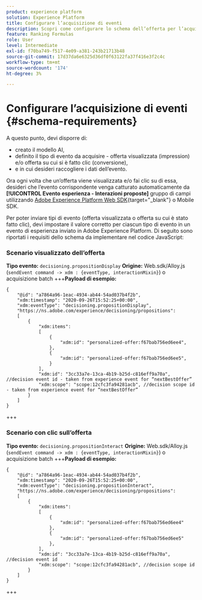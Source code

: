 ```yaml
---
product: experience platform
solution: Experience Platform
title: Configurare l’acquisizione di eventi
description: Scopri come configurare lo schema dell’offerta per l’acquisizione di eventi
feature: Ranking Formulas
role: User
level: Intermediate
exl-id: f70ba749-f517-4e09-a381-243b21713b48
source-git-commit: 17d37da6e6325d36df0f63122fa37f416e3f2c4c
workflow-type: tm+mt
source-wordcount: '174'
ht-degree: 3%

---
```


# Configurare l’acquisizione di eventi {#schema-requirements}

A questo punto, devi disporre di:

* creato il modello AI,
* definito il tipo di evento da acquisire - offerta visualizzata (impression) e/o offerta su cui si è fatto clic (conversione),
* e in cui desideri raccogliere i dati dell’evento.

Ora ogni volta che un’offerta viene visualizzata e/o fai clic su di essa, desideri che l’evento corrispondente venga catturato automaticamente da **[!UICONTROL Evento esperienza - Interazioni proposte]** gruppo di campi utilizzando [Adobe Experience Platform Web SDK](https://experienceleague.adobe.com/docs/experience-platform/edge/web-sdk-faq.html#what-is-adobe-experience-platform-web-sdk%3F){target=&quot;_blank&quot;} o Mobile SDK.

Per poter inviare tipi di evento (offerta visualizzata o offerta su cui è stato fatto clic), devi impostare il valore corretto per ciascun tipo di evento in un evento di esperienza inviato in Adobe Experience Platform. Di seguito sono riportati i requisiti dello schema da implementare nel codice JavaScript:

### Scenario visualizzato dell’offerta

**Tipo evento:** `decisioning.propositionDisplay`
**Origine:** Web.sdk/Alloy.js (`sendEvent command -> xdm : {eventType, interactionMixin}`) o acquisizione batch
+++**Payload di esempio:**

```
{
    "@id": "a7864a96-1eac-4934-ab44-54ad037b4f2b",
    "xdm:timestamp": "2020-09-26T15:52:25+00:00",
    "xdm:eventType": "decisioning.propositionDisplay",
    "https://ns.adobe.com/experience/decisioning/propositions":
    [
        {
            "xdm:items":
            [
                {
                    "xdm:id": "personalized-offer:f67bab756ed6ee4",
                },
                {
                    "xdm:id": "personalized-offer:f67bab756ed6ee5",
                }
            ],
            "xdm:id": "3cc33a7e-13ca-4b19-b25d-c816eff9a70a", //decision event id - taken from experience event for “nextBestOffer”
            "xdm:scope": "scope:12cfc3fa94281acb", //decision scope id - taken from experience event for “nextBestOffer”
        }
    ]
}
```

+++

### Scenario con clic sull’offerta

**Tipo evento:** `decisioning.propositionInteract`
**Origine:** Web.sdk/Alloy.js (`sendEvent command -> xdm : {eventType, interactionMixin}`) o acquisizione batch
+++**Payload di esempio:**

```
{
    "@id": "a7864a96-1eac-4934-ab44-54ad037b4f2b",
    "xdm:timestamp": "2020-09-26T15:52:25+00:00",
    "xdm:eventType": "decisioning.propositionInteract",
    "https://ns.adobe.com/experience/decisioning/propositions":
    [
        {
            "xdm:items":
            [
                {
                    "xdm:id": "personalized-offer:f67bab756ed6ee4"
                },
                {
                    "xdm:id": "personalized-offer:f67bab756ed6ee5"
                },
            ],
            "xdm:id": "3cc33a7e-13ca-4b19-b25d-c816eff9a70a", //decision event id
            "xdm:scope": "scope:12cfc3fa94281acb", //decision scope id
        }
    ]
}
```

+++

<!--
## Using a ranking strategy {#using-ranking}

To use the ranking strategy you created above, follow the steps below:

Once a ranking strategy has been created, you can assign it to a placement in a decision. For more on this, see [Configure offers selection in decisions](../offer-activities/configure-offer-selection.md).

1. Create a decision.
1. Add a placement.
1. Add a collection.
1. Choose to rank offers by AI ranking (select it from the drop-down list).
1. Click Add ranking.
1. Select the ranking strategy that you created. All the details of the ranking strategy are displayed.
1. Click Next to confirm.
1. Save your decision.

It is now ready to be used in a decision to rank eligible offers for a placement (see [Configure offers selection in decisions](../offer-activities/configure-offer-selection.md)).
-->

